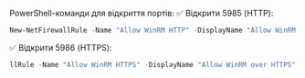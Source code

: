 PowerShell-команди для відкриття портів:
✅ Відкрити 5985 (HTTP):
```powershell
New-NetFirewallRule -Name "Allow WinRM HTTP" -DisplayName "Allow WinRM over HTTP" -Enabled True -Profile Any -Direction Inbound -Action Allow -Protocol TCP -LocalPort 5985
```
✅ Відкрити 5986 (HTTPS):
```powershell
llRule -Name "Allow WinRM HTTPS" -DisplayName "Allow WinRM over HTTPS" -Enabled True -Profile Any -Direction Inbound -Action Allow -Protocol TCP -LocalPort 5986
```
